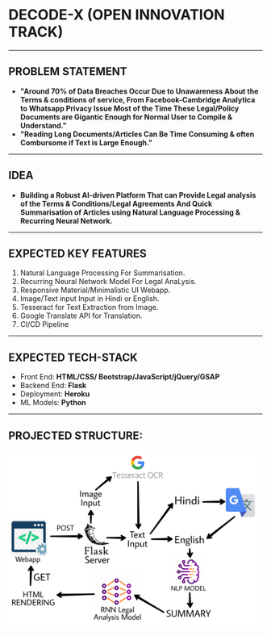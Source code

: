 # DECODE-X (OPEN INNOVATION TRACK)
---
## PROBLEM STATEMENT
- **"Around 70% of Data Breaches Occur Due to Unawareness About the Terms & conditions of service, From Facebook-Cambridge Analytica to Whatsapp Privacy Issue Most of the Time These Legal/Policy Documents are Gigantic Enough for Normal User to Compile & Understand."**
- **"Reading Long Documents/Articles Can Be Time Consuming & often Combursome if Text is Large Enough."**
--- 
## IDEA
- **Building a Robust AI-driven Platform That can Provide Legal analysis of the Terms & Conditions/Legal Agreements And Quick Summarisation of Articles using Natural Language Processing & Recurring Neural Network.**
---
## EXPECTED KEY FEATURES
1. Natural Language Processing For Summarisation.
2. Recurring Neural Network Model For Legal AnaLysis.
3. Responsive Material/Minimalistic UI Webapp.
4. Image/Text input Input in Hindi or English.
5. Tesseract for Text Extraction from Image.
6. Google Translate API for Translation.
7. CI/CD Pipeline
---
## EXPECTED TECH-STACK
- Front End: **HTML/CSS/ Bootstrap/JavaScript/jQuery/GSAP**
- Backend End: **Flask**
- Deployment: **Heroku**
- ML Models: **Python**
---
## PROJECTED STRUCTURE:
![Structure](https://github.com/Garvit9000c/CS100/raw/main/Flowchart.jpg)
